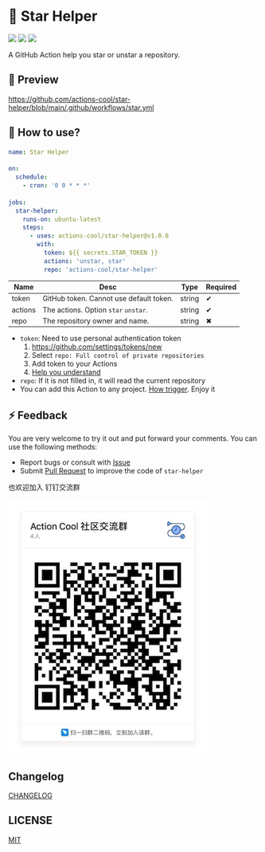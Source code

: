 # 🌟 Star Helper

![](https://img.shields.io/github/workflow/status/actions-cool/star-helper/CI?style=flat-square)
[![](https://img.shields.io/badge/marketplace-star--helper-blueviolet?style=flat-square)](https://github.com/marketplace/actions/star-helper)
[![](https://img.shields.io/github/v/release/actions-cool/star-helper?style=flat-square&color=orange)](https://github.com/actions-cool/star-helper/releases)

A GitHub Action help you star or unstar a repository.

## 🌈 Preview

https://github.com/actions-cool/star-helper/blob/main/.github/workflows/star.yml

## 🚀 How to use?

```yml
name: Star Helper

on:
  schedule:
    - cron: '0 0 * * *'

jobs:
  star-helper:
    runs-on: ubuntu-latest
    steps:
      - uses: actions-cool/star-helper@v1.0.0
        with:
          token: ${{ secrets.STAR_TOKEN }}
          actions: 'unstar, star'
          repo: 'actions-cool/star-helper'
```

| Name | Desc | Type | Required |
| -- | -- | -- | -- |
| token | GitHub token. Cannot use default token. | string | ✔ |
| actions | The actions. Option `star` `unstar`. | string | ✔ |
| repo | The repository owner and name. | string | ✖ |

- `token`: Need to use personal authentication token
  1. https://github.com/settings/tokens/new
  2. Select `repo: Full control of private repositories`
  3. Add token to your Actions
  4. [Help you understand](https://github.com/actions-cool/This-repo-has-11-stars-7-forks#how-to-use-it-in-your-own-project)
- `repo`: If it is not filled in, it will read the current repository
- You can add this Action to any project. [How trigger](https://docs.github.com/en/actions/reference/events-that-trigger-workflows). Enjoy it

## ⚡ Feedback

You are very welcome to try it out and put forward your comments. You can use the following methods:

- Report bugs or consult with [Issue](https://github.com/actions-cool/star-helper/issues)
- Submit [Pull Request](https://github.com/actions-cool/star-helper/pulls) to improve the code of `star-helper`

也欢迎加入 钉钉交流群

![](https://github.com/actions-cool/resources/blob/main/dingding.jpeg?raw=true)

## Changelog

[CHANGELOG](./CHANGELOG.md)

## LICENSE

[MIT](./LICENSE)

